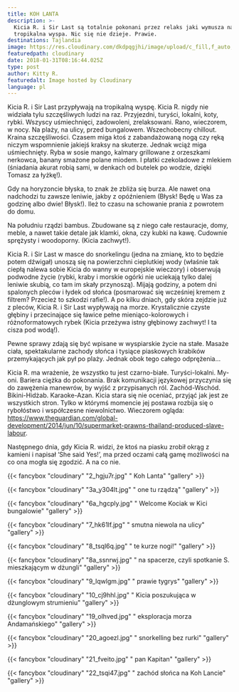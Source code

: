 ```yaml
---
title: KOH LANTA
description: >-
  Kicia R. i Sir Last są totalnie pokonani przez relaks jaki wymusza na nich
  tropikalna wyspa. Nic się nie dzieje. Prawie.
destinations: Tajlandia
image: https://res.cloudinary.com/dkdpqgjhi/image/upload/c_fill,f_auto,q_auto,w_300/'title_photo_fywsqi.jpg'
featuredpath: cloudinary
date: 2018-01-31T08:16:44.025Z
type: post
author: Kitty R.
featuredalt: Image hosted by Cloudinary
language: pl
---
```

Kicia R. i Sir Last przypływają na tropikalną wyspę. Kicia R. nigdy nie widziała tylu szczęśliwych ludzi na raz. Przyjezdni, turyści, lokalni, koty, rybki. Wszyscy uśmiechnięci, zadowoleni, zrelaksowani. Rano, wieczorem, w nocy. Na plaży, na ulicy, przed bungalowem. Wszechobecny chillout. Kraina szczęśliwości. Czasem miga ktoś z zabandażowaną nogą czy ręką niczym wspomnienie jakiejś kraksy na skuterze. Jednak wciąż miga uśmiechnięty. Ryba w sosie mango, kalmary grillowane z orzeszkami nerkowca, banany smażone polane miodem. I płatki czekoladowe z mlekiem (śniadania akurat robią sami, w denkach od butelek po wodzie, dzięki Tomasz za łyżkę!).

Gdy na horyzoncie błyska, to znak że zbliża się burza. Ale nawet ona nadchodzi tu zawsze leniwie, jakby z opóźnieniem (Błysk! Będę u Was za godzinę albo dwie! Błysk!). Ileż to czasu na schowanie prania z powrotem do domu. 

Na południu rządzi bambus. Zbudowane są z niego całe restauracje, domy, meble, a nawet takie detale jak klamki, okna, czy kubki na kawę. Cudownie sprężysty i woodoporny. (Kicia zachwyt!).

Kicia R. i Sir Last w masce do snorkelingu (jedna na zmianę, kto to będzie potem dźwigał) unoszą się na powierzchni cieplutkiej wody (właśnie tak ciepłą nalewa sobie Kicia do wanny w europejskie wieczory) i obserwują podwodne życie (rybki, kraby i morskie ogórki nie uciekają tylko dalej leniwie skubią, co tam im skały przynoszą). Mijają godziny, a potem dni spalonych pleców i łydek od słońca (posmarować się wcześniej kremem z filtrem? Przecież to szkodzi rafie!). A po kilku dniach, gdy skóra zejdzie już z pleców, Kicia R. i Sir Last wypływają na morze. Krystalicznie czyste głębiny i przecinające się ławice pełne mieniąco-kolorowych i różnoformatowych rybek (Kicia przeżywa istny głębinowy zachwyt! I ta cisza pod wodą!).

Pewne sprawy zdają się być wpisane w wyspiarskie życie na stałe. Masaże ciała, spektakularne zachody słońca i tysiące piaskowych krabików przemykających jak pył po plaży. Jednak obok tego całego odprężenia…

Kicia R. ma wrażenie, że wszystko tu jest czarno-białe. Turyści-lokalni. My-oni. Bariera ciężka do pokonania. Brak komunikacji językowej przyczynia się do zawężenia manewrów, by wyjść z przypisanych ról. Zachód-Wschód.  Bikini-Hidżab. Karaoke-Azan. Kicia stara się nie oceniać, przyjąć jak jest ze wszystkich stron. Tylko w którymś momencie jej postawa rozbija się o rybołóstwo i współczesne niewolnictwo. Wieczorem ogląda: https://www.theguardian.com/global-development/2014/jun/10/supermarket-prawns-thailand-produced-slave-labour. 

Następnego dnia,  gdy Kicia R. widzi, że ktoś na piasku zrobił okrąg z kamieni i napisał ‘She said Yes!’, ma przed oczami całą gamę możliwości na co ona mogła się zgodzić. A na co nie.

{{< fancybox "cloudinary" "2_hgju7r.jpg" "   Koh Lanta" "gallery" >}}

{{< fancybox "cloudinary" "3a_y304lt.jpg" "   one tu rządzą" "gallery" >}}

{{< fancybox "cloudinary" "6a_hgcply.jpg" "   Welcome Kociak w Kici bungalowie" "gallery" >}}

{{< fancybox "cloudinary" "7_hk61lf.jpg" "   smutna niewola na ulicy" "gallery" >}}

{{< fancybox "cloudinary" "8_tsql6q.jpg" "   te kurze nogi!" "gallery" >}}

{{< fancybox "cloudinary" "8a_ssnrwj.jpg" "   na spacerze, czyli spotkanie S. mieszkającym w dżungli" "gallery" >}}

{{< fancybox "cloudinary" "9_lqwlgm.jpg" "   prawie tygrys" "gallery" >}}

{{< fancybox "cloudinary" "10_cj9hhl.jpg" "   Kicia poszukująca w dżunglowym strumieniu" "gallery" >}}

{{< fancybox "cloudinary" "19_olhved.jpg" "   eksploracja morza Andamańskiego" "gallery" >}}

{{< fancybox "cloudinary" "20_agoezl.jpg" "   snorkelling bez rurki" "gallery" >}}

{{< fancybox "cloudinary" "21_fveito.jpg" "   pan Kapitan" "gallery" >}}

{{< fancybox "cloudinary" "22_tsqi47.jpg" "   zachód słońca na Koh Lancie" "gallery" >}}
